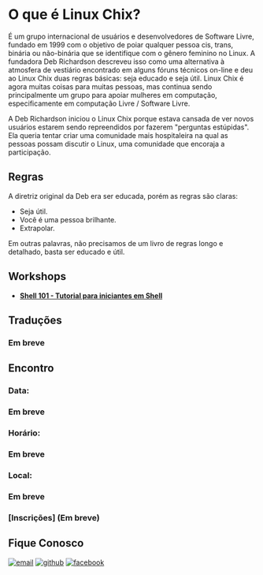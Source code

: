 # O que é Linux Chix?

 É um grupo internacional de usuários e desenvolvedores de Software Livre, fundado em 1999 com o objetivo de poiar qualquer pessoa cis, trans, binária ou não-binária que se identifique com o gênero feminino no Linux.
 A fundadora Deb Richardson descreveu isso como uma alternativa à atmosfera de vestiário encontrado em alguns fóruns técnicos on-line e deu ao Linux Chix duas regras básicas: seja educado e seja útil. 
  Linux Chix é agora muitas coisas para muitas pessoas, mas continua sendo principalmente um grupo para apoiar mulheres em computação, especificamente em computação Livre / Software Livre.

 A Deb Richardson iniciou o Linux Chix porque estava cansada de ver novos usuários estarem sendo repreendidos por fazerem "perguntas estúpidas". Ela queria tentar criar uma comunidade mais hospitaleira na qual as pessoas possam discutir o Linux, uma comunidade que encoraja a participação.

## Regras
 A diretriz original da Deb era ser educada, porém as regras são claras:
 - Seja útil. 
 - Você é uma pessoa brilhante. 
 - Extrapolar. 
 
 Em outras palavras, não precisamos de um livro de regras longo e detalhado, basta ser educado e útil.

## Workshops
* [**Shell 101 - Tutorial para iniciantes em Shell**](https://linuxchix-rj.gitbooks.io/linux-shell-101/content)

## Traduções
### Em breve

## Encontro

### Data: 
### Em breve 

### Horário: 
### Em breve

### Local: 
### Em breve

### [**Inscrições**] (Em breve)

## Fique Conosco
[![email](http://icon-icons.com/icons2/272/PNG/72/Email_30017.png)](mailto:linuxchix.rj@gmail.com)
[![github](http://icon-icons.com/icons2/838/PNG/72/circle-github_icon-icons.com_66826.png)](https://github.com/linuxchixrj)
[![facebook](http://icon-icons.com/icons2/478/PNG/72/facebook_47004.png)](https://www.facebook.com/Linux-Chix-RJ-141307279791072)
